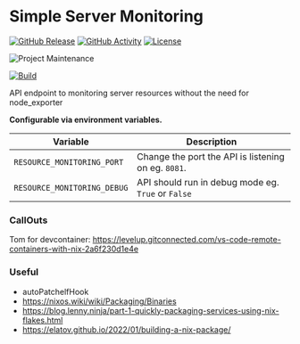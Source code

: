 # Simple Server Monitoring

[![GitHub Release][releases-shield]][releases]
[![GitHub Activity][commits-shield]][commits]
[![License][license-shield]](LICENSE)

![Project Maintenance][maintenance-shield]

[![Build](https://github.com/pandanz/SimpleServerMonitoring/actions/workflows/build.yml/badge.svg)](https://github.com/pandanz/SimpleServerMonitoring/actions/workflows/build.yml)

API endpoint to monitoring server resources without the need for node_exporter

**Configurable via environment variables.**

Variable | Description
-- | --
`RESOURCE_MONITORING_PORT` | Change the port the API is listening on eg. `8081`.
`RESOURCE_MONITORING_DEBUG` | API should run in debug mode eg. `True` or `False`

### CallOuts
Tom for devcontainer:
https://levelup.gitconnected.com/vs-code-remote-containers-with-nix-2a6f230d1e4e

### Useful
- autoPatchelfHook
- https://nixos.wiki/wiki/Packaging/Binaries
- https://blog.lenny.ninja/part-1-quickly-packaging-services-using-nix-flakes.html
- https://elatov.github.io/2022/01/building-a-nix-package/


[releases-shield]: https://img.shields.io/github/release/pandanz/SimpleServerMonitoring.svg?style=for-the-badge
[releases]: https://github.com/pandanz/SimpleServerMonitoring/releases
[commits-shield]: https://img.shields.io/github/commit-activity/y/pandanz/SimpleServerMonitoring.svg?style=for-the-badge
[commits]: https://github.com/pandanz/SimpleServerMonitoring/commits/main
[license-shield]: https://img.shields.io/github/license/pandanz/SimpleServerMonitoring.svg?style=for-the-badge
[maintenance-shield]: https://img.shields.io/badge/maintainer-pandanz-blue.svg?style=for-the-badge